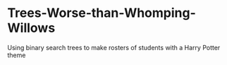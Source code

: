 # Trees-Worse-than-Whomping-Willows
Using binary search trees to make rosters of students with a Harry Potter theme
